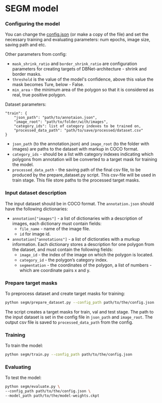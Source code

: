# SEGM model

### Configuring the model

You can change the [config.json](config.json) (or make a copy of the file) and set the necessary training and evaluating parameters: num epochs, image size, saving path and etc.

Other parameters from config:

- `mask_shrink_ratio` and `border_shrink_ratio` are configuration parameters for creating targets of DBNet-architecture - shrink and border masks.
- `threshold` is the value of the model's confidence, above this value the mask becomes Ture, below - False.
- `min_area` - the minimum area of the polygon so that it is considered as real, true positive polygon.

Dataset parameters:

```
"train": {
    "json_path": "path/to/annotaion.json",
    "image_root": "path/to/folder/with/images",
    "category_ids": list of category indexes to be trained on,
    "processed_data_path": "path/to/save/processed/dataset.csv"
}
```
- `json_path` (to the annotation.json) and `image_root` (to the folder with images) are paths to the dataset with markup in COCO format.
- `category_ids` - should be a list with category indexes indicating which polygons from annotation will be converted to a target mask for training the model. 
- `processed_data_path` - the saving path of the final csv file, to be produced by the prepare_dataset.py script. This csv-file will be used in train stage. This file store paths to the processed target masks.

### Input dataset description

The input dataset should be in COCO format. The `annotation.json` should have the following dictionaries:

- `annotation["images"]` - a list of dictionaries with a description of images, each dictionary must contain fields:
  - `file_name` - name of the image file.
  - `id` for image id.
- `annotation["annotations"]` - a list of dictioraties with a murkup information. Each dictionary stores a description for one polygon from the dataset, and must contain the following fields:
  - `image_id` - the index of the image on which the polygon is located.
  - `category_id` - the polygon’s category index.
  - `segmentation` - the coordinates of the polygon, a list of numbers - which are coordinate pairs x and y.

### Prepare target masks

To preprocess dataset and create target masks for training:

```bash
python segm/prepare_dataset.py --config_path path/to/the/config.json
```

The script creates a target masks for train, val and test stage. The path to the input dataset is set in the config file in `json_path` and `image_root`. The output csv file is saved to `processed_data_path` from the config.

### Training

To train the model:

```bash
python segm/train.py --config_path path/to/the/config.json
```

### Evaluating

To test the model:

```bash
python segm/evaluate.py \
--config_path path/to/the/config.json \
--model_path path/to/the/model-weights.ckpt
```

